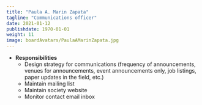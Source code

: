 ```yaml
---
title: "Paula A. Marin Zapata"
tagline: "Communications officer"
date: 2021-01-12
publishdate: 1970-01-01
weight: 11
image: boardAvatars/PaulaAMarinZapata.jpg
---
```



- **Responsibilities**
  - Design strategy for communications (frequency of announcements, venues for announcements, event announcements only, job listings, paper updates in the field, etc.)
  - Maintain mailing list
  - Maintain society website
  - Monitor contact email inbox 

